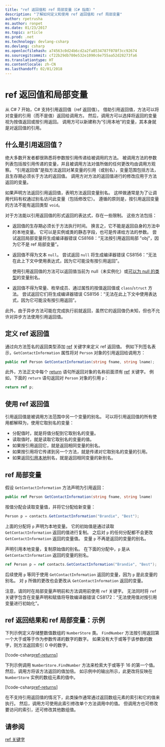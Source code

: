 ```yaml
---
title: "ref 返回值和 ref 局部变量（C# 指南）"
description: "了解如何定义和使用 ref 返回值和 ref 局部变量"
author: rpetrusha
ms.author: ronpet
ms.date: 01/23/2017
ms.topic: article
ms.prod: .net
ms.technology: devlang-csharp
ms.devlang: csharp
ms.openlocfilehash: a74563c0d24b6cd2a2fa8534787f078f3cc92674
ms.sourcegitcommit: cf22b29db780e532e1090c6e755aa52d28273fa6
ms.translationtype: HT
ms.contentlocale: zh-CN
ms.lasthandoff: 02/01/2018
---
```

# <a name="ref-returns-and-ref-locals"></a>ref 返回值和局部变量

从 C# 7 开始，C# 支持引用返回值（ref 返回值）。 借助引用返回值，方法可以将对变量的引用（而不是值）返回给调用方。 然后，调用方可以选择将返回的变量视为按值返回或按引用返回。 调用方可以新建称为“引用本地”的变量，其本身就是对返回值的引用。

## <a name="what-is-a-reference-return-value"></a>什么是引用返回值？

绝大多数开发者都很熟悉将参数按引用传递给被调用的方法。 被调用方法的参数列表包括按引用传递的变量，并且被调用方法对值所做的任何更改均由调用方观察。 “引用返回值”是指方法返回对某变量的引用（或别名），变量范围包括方法，且生存期必须长于方法的返回值。 调用方对方法的返回值进行的修改应用于方法返回的变量。

如果声明方法返回引用返回值，表明方法返回变量别名。 这样做通常是为了让调用代码有权通过别名访问此变量（包括修改它）。 遵循的原则是，按引用返回变量的方法不能有返回类型 `void`。

对于方法能以引用返回值的形式返回的表达式，存在一些限制。 这些方法包括：

- 返回值的生存期必须长于方法执行时间。 换言之，它不能是返回自身的方法中的本地变量。 它可以是实例或类的静态字段，也可是传递给方法的参数。 尝试返回局部变量将生成编译器错误 CS8168：“无法按引用返回局部 "obj"，因为它不是 ref 局部变量”。

- 返回值不得为文本 `null`。 尝试返回 `null` 将生成编译器错误 CS8156：“无法在此上下文中使用表达式，因为它可能没有按引用返回”。

   使用引用返回值的方法可以返回值当前为 null（未实例化）或[可以为 null 的类型](../nullable-types/index.md)的变量别名。
 
- 返回值不得为常量、枚举成员、通过属性的按值返回值或 `class`/`struct` 方法。 尝试返回它们将生成编译器错误 CS8156：“无法在此上下文中使用表达式，因为它可能没有按引用返回”。

此外，由于异步方法可能在完成执行前就返回，虽然它的返回值仍未知，但也不允许对异步方法使用引用返回值。
 
## <a name="defining-a-ref-return-value"></a>定义 ref 返回值

通过向方法签名的返回类型添加 [ref](../../language-reference/keywords/ref.md) 关键字来定义 ref 返回值。 例如下列签名表示，`GetContactInformation` 属性将对 `Person` 对象的引用返回给调用方：

```csharp
public ref Person GetContactInformation(string fname, string lname);
```

此外，方法正文中每个 [return](../../language-reference/keywords/return.md) 语句所返回对象的名称前面须有 [ref](../../language-reference/keywords/ref.md) 关键字。 例如，下面的 `return` 语句返回对 `Person` 对象的引用 `p`：

```csharp
return ref p;
```

## <a name="consuming-a-ref-return-value"></a>使用 ref 返回值

引用返回值是被调用方法范围中另一个变量的别名。 可以将引用返回值的所有使用都解释为，使用它取别名的变量：

- 分配值时，就是将值分配到它取别名的变量。
- 读取值时，就是读取它取别名的变量的值。
- 如果按引用返回它，就是返回相同变量的别名。
- 如果按引用将它传递到另一个方法，就是传递对它取别名的变量的引用。
- 如果返回[引用本地](#ref-local)别名，就是返回相同变量的新别名。


## <a name="ref-locals"></a>ref 局部变量

假设 `GetContactInformation` 方法声明为引用返回：

```csharp
public ref Person GetContactInformation(string fname, string lname)
```

按值分配会读取变量值，并将它分配给新变量：

```csharp
Person p = contacts.GetContactInformation("Brandie", "Best");
```

上面的分配将 `p` 声明为本地变量。 它的初始值是通过读取 `GetContactInformation` 返回的值进行复制。 之后对 `p` 的任何分配都不会更改 `GetContactInformation` 返回的变量值。 变量 `p` 不再是返回的变量的别名。

声明引用本地变量，复制原始值的别名。 在下面的分配中，`p` 是从 `GetContactInformation` 返回的变量的别名。

```csharp
ref Person p = ref contacts.GetContactInformation("Brandie", "Best");
```

后续使用 `p` 等同于使用 `GetContactInformation` 返回的变量，因为 `p` 是此变量的别名。 对 `p` 所做的更改也会更改从 `GetContactInformation` 返回的变量。

注意，请同时在局部变量声明前和方法调用前使用 `ref` 关键字。 无法同时将 `ref` 关键字包含在变量声明和赋值将导致编译器错误 CS8172：“无法使用值对按引用变量进行初始化”。 
 
## <a name="ref-returns-and-ref-locals-an-example"></a>ref 返回结果和 ref 局部变量：示例

下列示例定义存储整数值数组的 `NumberStore` 类。 `FindNumber` 方法按引用返回第一个大于或等于作为参数传递的数字的数字。 如果没有大于或等于该参数的数字，则方法返回索引 0 中的数字。 

[!code-csharp[ref-returns](../../../../samples/snippets/csharp/programming-guide/ref-returns/ref-returns1.cs#1)]

下列示例调用 `NumberStore.FindNumber` 方法来检索大于或等于 16 的第一个值。 然后，调用方将该方法返回的值加倍。 如示例中的输出所示，此更改将反映在 `NumberStore` 实例的数组元素的值中。

[!code-csharp[ref-returns](../../../../samples/snippets/csharp/programming-guide/ref-returns/ref-returns1.cs#2)]

在不支持引用返回值的情况下，此类操作通常通过返回数组元素的索引和它的值来执行。 然后，调用方可使用此索引修改单个方法调用中的值。 但调用方也可修改要访问的索引，还可修改其他数组值。  
 
## <a name="see-also"></a>请参阅

[ref 关键字](../../language-reference/keywords/ref.md)
